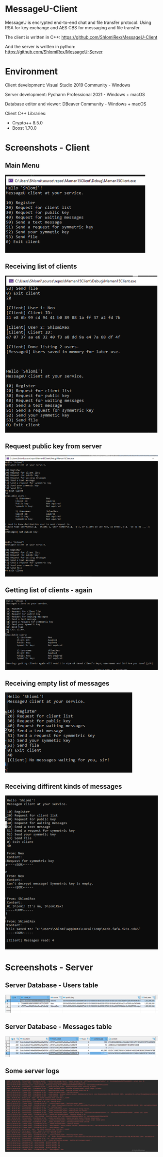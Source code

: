 # MessageU-Client
 
MessageU is encrypted end-to-end chat and file transfer protocol. Using RSA for key exchange and AES CBS for messaging and file transfer.

The client is written in C++:
https://github.com/ShlomiRex/MessageU-Client

And the server is written in python:
https://github.com/ShlomiRex/MessageU-Server

# Environment

Client development: Visual Studio 2019 Community - Windows

Server development: Pycharm Professional 2021 - Windows + macOS

Database editor and viewer: DBeaver Community - Windows + macOS

Client C++ Libraries:

* Crypto++ 8.5.0
* Boost 1.70.0

# Screenshots - Client
## Main Menu
![Main Menu](README/Client/main_menu.png)

## Receiving list of clients
![Receiving list of clients](README/Client/receiving_list_of_clients.png)

## Request public key from server
![Request public key from server](README/Client/request_public_key_from_server.png)

## Getting list of clients - again
![Getting list of clients - again](README/Client/getting_list_of_clients_again.png)

## Receiving empty list of messages
![Receiving empty list of messages](README/Client/receiving_empty_list_of_messages.png)

## Receiving diffirent kinds of messages
![Receiving diffirent kinds of messages](README/Client/receiving_diffirent_kinds_of_messages.png)

# Screenshots - Server
## Server Database - Users table
![Database - Users table](README/Server/Database/users.png)

## Server Database - Messages table
![Database - Messages table](README/Server/Database/messages.png)

## Some server logs
![Some server logs](README/Server/logs.png)
